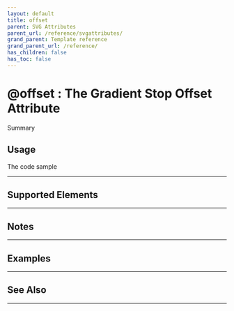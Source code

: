 ```yaml
---
layout: default
title: offset
parent: SVG Attributes
parent_url: /reference/svgattributes/
grand_parent: Template reference
grand_parent_url: /reference/
has_children: false
has_toc: false
---
```


# @offset : The Gradient Stop Offset Attribute

Summary

## Usage

 The code sample

---

## Supported Elements


---

## Notes


---

## Examples


---


## See Also


---

